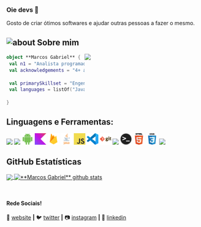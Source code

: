 ### Oie devs 👋

Gosto de criar ótimos softwares e ajudar outras pessoas a fazer o mesmo.

## <img width="45" alt="about" src="https://encrypted-tbn0.gstatic.com/images?q=tbn:ANd9GcTjVba6ga7rXEycupCCkQsmNeJfrBC_ZfEfUbS5E_lgjorO6YE8abAIsqZrruQD6k811gs&usqp=CAU"> Sobre mim

<img align="right" width="300" src="https://media3.giphy.com/media/13HgwGsXF0aiGY/giphy.gif" />

```kotlin
object **Marcos Gabriel** {
 val n1 = "Analista programador Java"- 
 val acknowledgements = "4+ anos de experiencia"
 
 val primarySkillset = "Engenheiro de software, Java FullStack Desktop, WEB e desenvolvedor android"
 val languages = listOf("Java", "angular", "spring boot", "JavaScript", "Android", "Docker") 

}
```

## **Linguagens e Ferramentas:**  
<code><img height="30" src="https://cdn2.dineroenimagen.com/media/dinero/images/blogs/javalogo.jpg"></code>
<code><img height="30" src="https://miro.medium.com/max/250/1*QerqJjInhrgbBkeQ2LSfvQ.png"></code>
<code><img height="30" src="https://raw.githubusercontent.com/github/explore/80688e429a7d4ef2fca1e82350fe8e3517d3494d/topics/android/android.png"></code>
<code><img height="30" src="https://raw.githubusercontent.com/github/explore/80688e429a7d4ef2fca1e82350fe8e3517d3494d/topics/kotlin/kotlin.png"></code>
<code><img height="30" src="https://raw.githubusercontent.com/github/explore/80688e429a7d4ef2fca1e82350fe8e3517d3494d/topics/firebase/firebase.png"></code>
<code><img height="30" src="https://raw.githubusercontent.com/github/explore/80688e429a7d4ef2fca1e82350fe8e3517d3494d/topics/java/java.png"></code>
<code><img height="30" src="https://raw.githubusercontent.com/github/explore/80688e429a7d4ef2fca1e82350fe8e3517d3494d/topics/javascript/javascript.png"></code>
<code><img height="30" src="https://raw.githubusercontent.com/github/explore/80688e429a7d4ef2fca1e82350fe8e3517d3494d/topics/visual-studio-code/visual-studio-code.png"></code>
<code><img height="30" src="https://raw.githubusercontent.com/github/explore/80688e429a7d4ef2fca1e82350fe8e3517d3494d/topics/git/git.png"></code>
<code><img height="30" src="https://pbs.twimg.com/profile_images/1235868806079057921/fTL08u_H_400x400.png"></code>
<code><img height="30" src="https://raw.githubusercontent.com/github/explore/80688e429a7d4ef2fca1e82350fe8e3517d3494d/topics/terminal/terminal.png"></code>
<code><img height="30" src="https://raw.githubusercontent.com/github/explore/80688e429a7d4ef2fca1e82350fe8e3517d3494d/topics/html/html.png"></code>
<code><img height="30" src="https://raw.githubusercontent.com/github/explore/80688e429a7d4ef2fca1e82350fe8e3517d3494d/topics/css/css.png"></code>
<code><img height="30" src="https://oravatec.com/wp-content/uploads/2020/11/vertical-logo-monochromatic.png"></code>



## **GitHub Estatísticas**

<a href="https://github.com/Gurupreet">
  <img align="center" src="https://github-readme-stats.vercel.app/api/top-langs/?username=MarcosGabrielL&theme=dracula&hide_langs_below=1" />
</a>

<a href="https://github.com/Gurupreet">
 <img align="center" src="https://github-readme-stats.vercel.app/api?username=MarcosGabrielL&show_icons=true&theme=dracula&line_height=27" alt="**Marcos Gabriel** github stats"/>
</a>

[website]: https:///
[twitter]: https://twitter.com/
[instagram]: https://www.instagram.com/marcosg._s/
[linkedin]: https://www.linkedin.com/in/marcos-gabriel-3b8426b7/
<br>

#### Rede Sociais!

🏡 [website][website] **|** 
🐦 [twitter][twitter] **|** 
📷 [instagram][instagram] **|** 
👔 [linkedin][linkedin]



